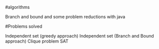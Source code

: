 #algorithms

Branch and bound and some problem reductions with java

#Problems solved

Independent set (greedy approach)
Independent set (Branch and Bound approach)
Clique problem
SAT

